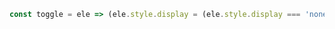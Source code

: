 ~~~ javascript
const toggle = ele => (ele.style.display = (ele.style.display === 'none') ? 'block' : 'none');
~~~